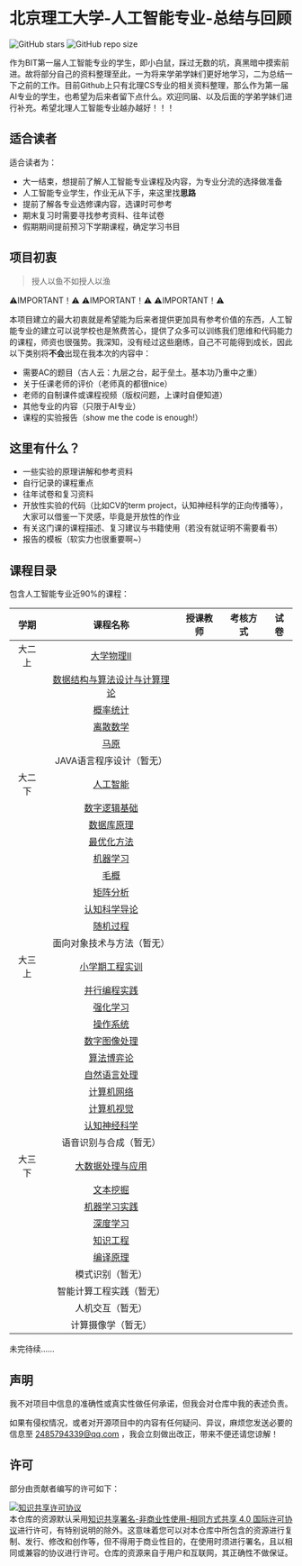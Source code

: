 # 北京理工大学-人工智能专业-总结与回顾

![GitHub stars](https://img.shields.io/github/stars/Robin-WZQ/BIT-AI-personal-review.svg?style=social)
![GitHub repo size](https://img.shields.io/github/repo-size/Robin-WZQ/BIT-AI-personal-review.svg?style=social)


作为BIT第一届人工智能专业的学生，即小白鼠，踩过无数的坑，真黑暗中摸索前进。故将部分自己的资料整理至此，一为将来学弟学妹们更好地学习，二为总结一下之前的工作。目前Github上只有北理CS专业的相关资料整理，那么作为第一届AI专业的学生，也希望为后来者留下点什么。欢迎同届、以及后面的学弟学妹们进行补充。希望北理人工智能专业越办越好！！！

## 适合读者

适合读者为：

- 大一结束，想提前了解人工智能专业课程及内容，为专业分流的选择做准备
- 人工智能专业学生，作业无从下手，来这里找**思路**
- 提前了解各专业选修课内容，选课时可参考
- 期末复习时需要寻找参考资料、往年试卷
- 假期期间提前预习下学期课程，确定学习书目

## 项目初衷

> 授人以鱼不如授人以渔

⚠️IMPORTANT！⚠️   ⚠️IMPORTANT！⚠️   ⚠️IMPORTANT！⚠️

本项目建立的最大初衷就是希望能为后来者提供更加具有参考价值的东西，人工智能专业的建立可以说学校也是煞费苦心，提供了众多可以训练我们思维和代码能力的课程，师资也很强势。我深知，没有经过这些磨练，自己不可能得到成长，因此以下类别将**不会**出现在我本次的内容中：

- 需要AC的题目（古人云：九层之台，起于垒土。基本功乃重中之重）
- 关于任课老师的评价（老师真的都很nice）
- 老师的自制课件或课程视频（版权问题，上课时自便知道）
- 其他专业的内容（只限于AI专业）
- 课程的实验报告（show me the code is enough!）

## 这里有什么？

- 一些实验的原理讲解和参考资料
- 自行记录的课程重点
- 往年试卷和复习资料
- 开放性实验的代码（比如CV的term project，认知神经科学的正向传播等），大家可以借鉴一下灵感，毕竟是开放性的作业
- 有关这门课的课程描述、复习建议与书籍使用（若没有就证明不需要看书）
- 报告的模板（软实力也很重要啊~）
<!-- - 关于在人工智能专业这两年的一些个人感悟 -->

## 课程目录

包含人工智能专业近90%的课程：

|  学期  |                           课程名称                           | 授课教师 | 考核方式 | 试卷 |
| :----: | :----------------------------------------------------------: | :------: | :------: | :--: |
| 大二上 | [大学物理II](https://github.com/Robin-WZQ/BIT-AI-personal-review/tree/main/大二上/大学物理II) |          |          |      |
|        | [数据结构与算法设计与计算理论](https://github.com/Robin-WZQ/BIT-AI-personal-review/tree/main/大二上/数据结构与算法设计与计算理论) |          |          |      |
|        | [概率统计](https://github.com/Robin-WZQ/BIT-AI-personal-review/tree/main/大二上/概率统计) |          |          |      |
|        | [离散数学](https://github.com/Robin-WZQ/BIT-AI-personal-review/tree/main/大二上/离散数学) |          |          |      |
|        | [马原](https://github.com/Robin-WZQ/BIT-AI-personal-review/tree/main/大二上/马原) |          |          |      |
|        |                   JAVA语言程序设计（暂无）                   |          |          |      |
| 大二下 | [人工智能](https://github.com/Robin-WZQ/BIT-AI-personal-review/tree/main/大二下/人工智能) |          |          |      |
|        | [数字逻辑基础](https://github.com/Robin-WZQ/BIT-AI-personal-review/tree/main/大二下/数字逻辑基础) |          |          |      |
|        | [数据库原理](https://github.com/Robin-WZQ/BIT-AI-personal-review/tree/main/大二下/数据库原理) |          |          |      |
|        | [最优化方法](https://github.com/Robin-WZQ/BIT-AI-personal-review/tree/main/大二下/最优化方法) |          |          |      |
|        | [机器学习](https://github.com/Robin-WZQ/BIT-AI-personal-review/tree/main/大二下/机器学习) |          |          |      |
|        | [毛概](https://github.com/Robin-WZQ/BIT-AI-personal-review/tree/main/大二下/毛概) |          |          |      |
|        | [矩阵分析](https://github.com/Robin-WZQ/BIT-AI-personal-review/tree/main/大二下/矩阵分析) |          |          |      |
|        | [认知科学导论](https://github.com/Robin-WZQ/BIT-AI-personal-review/tree/main/大二下/认知科学导论) |          |          |      |
|        | [随机过程](https://github.com/Robin-WZQ/BIT-AI-personal-review/tree/main/大二下/随机过程) |          |          |      |
|        |                  面向对象技术与方法（暂无）                  |          |          |      |
| 大三上 | [小学期工程实训](https://github.com/Robin-WZQ/BIT-AI-personal-review/tree/main/大三上/小学期工程实训) |          |          |      |
|        | [并行编程实践](https://github.com/Robin-WZQ/BIT-AI-personal-review/tree/main/大三上/并行编程实践) |          |          |      |
|        | [强化学习](https://github.com/Robin-WZQ/BIT-AI-personal-review/tree/main/大三上/强化学习) |          |          |      |
|        | [操作系统](https://github.com/Robin-WZQ/BIT-AI-personal-review/tree/main/大三上/操作系统) |          |          |      |
|        | [数字图像处理](https://github.com/Robin-WZQ/BIT-AI-personal-review/tree/main/大三上/数字图像处理) |          |          |      |
|        | [算法博弈论](https://github.com/Robin-WZQ/BIT-AI-personal-review/tree/main/大三上/算法博弈论) |          |          |      |
|        | [自然语言处理](https://github.com/Robin-WZQ/BIT-AI-personal-review/tree/main/大三上/自然语言处理) |          |          |      |
|        | [计算机网络](https://github.com/Robin-WZQ/BIT-AI-personal-review/tree/main/大三上/计算机网络) |          |          |      |
|        | [计算机视觉](https://github.com/Robin-WZQ/BIT-AI-personal-review/tree/main/大三上/计算机视觉) |          |          |      |
|        | [认知神经科学](https://github.com/Robin-WZQ/BIT-AI-personal-review/tree/main/大三上/认知神经科学) |          |          |      |
|        |                    语音识别与合成（暂无）                    |          |          |      |
| 大三下 | [大数据处理与应用](https://github.com/Robin-WZQ/BIT-AI-personal-review/tree/main/大三下/大数据处理与应用) |          |          |      |
|        | [文本挖掘](https://github.com/Robin-WZQ/BIT-AI-personal-review/tree/main/大三下/文本挖掘) |          |          |      |
|        | [机器学习实践](https://github.com/Robin-WZQ/BIT-AI-personal-review/tree/main/大三下/机器学习实践) |          |          |      |
|        | [深度学习](https://github.com/Robin-WZQ/BIT-AI-personal-review/tree/main/大三下/深度学习) |          |          |      |
|        | [知识工程](https://github.com/Robin-WZQ/BIT-AI-personal-review/tree/main/大三下/知识工程) |          |          |      |
|        | [编译原理](https://github.com/Robin-WZQ/BIT-AI-personal-review/tree/main/大三下/编译原理) |          |          |      |
|        |                       模式识别（暂无）                       |          |          |      |
|        |                   智能计算工程实践（暂无）                   |          |          |      |
|        |                       人机交互（暂无）                       |          |          |      |
|        |                      计算摄像学（暂无）                      |          |          |      |
 
未完待续……

## 声明
我不对项目中信息的准确性或真实性做任何承诺，但我会对仓库中我的表述负责。

如果有侵权情况，或者对开源项目中的内容有任何疑问、异议，麻烦您发送必要的信息至 2485794339@qq.com ，我会立刻做出改正，带来不便还请您谅解！

## 许可
部分由贡献者编写的许可如下：

<a rel="license" href="http://creativecommons.org/licenses/by-nc-sa/4.0/"><img alt="知识共享许可协议" style="border-width:0" src="https://i.creativecommons.org/l/by-nc-sa/4.0/88x31.png" /></a><br />本仓库的资源默认采用<a rel="license" href="http://creativecommons.org/licenses/by-nc-sa/4.0/deed.zh">知识共享署名-非商业性使用-相同方式共享 4.0 国际许可协议</a>进行许可，有特别说明的除外。这意味着您可以对本仓库中所包含的资源进行复制、发行、修改和创作等，但不得用于商业性目的，在使用时须进行署名，且以相同或兼容的协议进行许可。仓库的资源来自于用户和互联网，其正确性不做保证。


